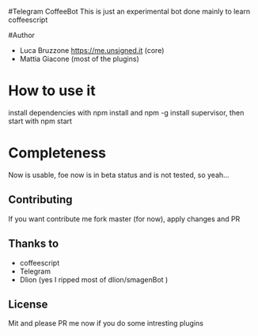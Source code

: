 #Telegram CoffeeBot
This is just an experimental bot done mainly to learn coffeescript

#Author
- Luca Bruzzone https://me.unsigned.it (core)
- Mattia Giacone (most of the plugins)

# How to use it
install dependencies with npm install and npm -g install supervisor, then start
with npm start

# Completeness
Now is usable, foe now is in beta status and is not tested, so yeah...

## Contributing
If you want contribute me fork master (for now), apply changes and PR

## Thanks to
- coffeescript
- Telegram
- Dlion (yes I ripped most of dlion/smagenBot )

## License
Mit and please PR me now if you do some intresting plugins
